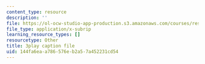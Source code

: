 ```yaml
---
content_type: resource
description: ''
file: https://ol-ocw-studio-app-production.s3.amazonaws.com/courses/res-9-003-brains-minds-and-machines-summer-course-summer-2015/144fa6eaa786576eb2a57a452231cd54_l1t2_5UZhPA.vtt
file_type: application/x-subrip
learning_resource_types: []
resourcetype: Other
title: 3play caption file
uid: 144fa6ea-a786-576e-b2a5-7a452231cd54
---
```

